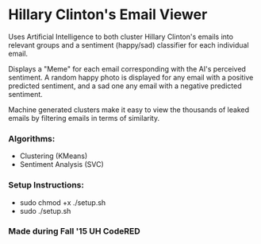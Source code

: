 # Hillary Clinton's Email Viewer

Uses Artificial Intelligence to both cluster Hillary Clinton's emails into relevant groups and a sentiment (happy/sad) classifier for each individual email.

Displays a "Meme" for each email corresponding with the AI's perceived sentiment. A random happy photo is displayed for any email with a positive predicted sentiment, and a sad one any email with a negative predicted sentiment.

Machine generated clusters make it easy to view the thousands of leaked emails by filtering emails in terms of similarity.

### Algorithms:
- Clustering (KMeans)
- Sentiment Analysis (SVC)


### Setup Instructions:
- sudo chmod +x ./setup.sh
- sudo ./setup.sh

### Made during Fall '15 UH CodeRED
